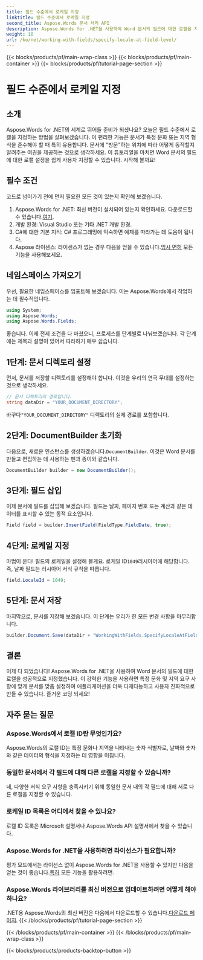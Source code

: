 ```yaml
---
title: 필드 수준에서 로케일 지정
linktitle: 필드 수준에서 로케일 지정
second_title: Aspose.Words 문서 처리 API
description: Aspose.Words for .NET을 사용하여 Word 문서의 필드에 대한 로캘을 지정하는 방법을 알아보세요. 가이드를 따라 문서 서식을 쉽게 사용자 지정하세요.
weight: 10
url: /ko/net/working-with-fields/specify-locale-at-field-level/
---
```


{{< blocks/products/pf/main-wrap-class >}}
{{< blocks/products/pf/main-container >}}
{{< blocks/products/pf/tutorial-page-section >}}

# 필드 수준에서 로케일 지정

## 소개

Aspose.Words for .NET의 세계로 뛰어들 준비가 되셨나요? 오늘은 필드 수준에서 로캘을 지정하는 방법을 살펴보겠습니다. 이 편리한 기능은 문서가 특정 문화 또는 지역 형식을 준수해야 할 때 특히 유용합니다. 문서에 "방문"하는 위치에 따라 어떻게 동작할지 알려주는 여권을 제공하는 것으로 생각하세요. 이 튜토리얼을 마치면 Word 문서의 필드에 대한 로캘 설정을 쉽게 사용자 지정할 수 있습니다. 시작해 볼까요!

## 필수 조건

코드로 넘어가기 전에 먼저 필요한 모든 것이 있는지 확인해 보겠습니다.

1.  Aspose.Words for .NET: 최신 버전이 설치되어 있는지 확인하세요. 다운로드할 수 있습니다.[여기](https://releases.aspose.com/words/net/).
2. 개발 환경: Visual Studio 또는 기타 .NET 개발 환경.
3. C#에 대한 기본 지식: C# 프로그래밍에 익숙하면 예제를 따라가는 데 도움이 됩니다.
4. Aspose 라이센스: 라이센스가 없는 경우 다음을 얻을 수 있습니다.[임시 면허](https://purchase.aspose.com/temporary-license/) 모든 기능을 사용해보세요.

## 네임스페이스 가져오기

우선, 필요한 네임스페이스를 임포트해 보겠습니다. 이는 Aspose.Words에서 작업하는 데 필수적입니다.

```csharp
using System;
using Aspose.Words;
using Aspose.Words.Fields;
```

좋습니다. 이제 전제 조건을 다 마쳤으니, 프로세스를 단계별로 나눠보겠습니다. 각 단계에는 제목과 설명이 있어서 따라하기 매우 쉽습니다.

## 1단계: 문서 디렉토리 설정

먼저, 문서를 저장할 디렉토리를 설정해야 합니다. 이것을 우리의 연극 무대를 설정하는 것으로 생각하세요.

```csharp
// 문서 디렉토리의 경로입니다.
string dataDir = "YOUR_DOCUMENT_DIRECTORY";
```

 바꾸다`"YOUR_DOCUMENT_DIRECTORY"` 디렉토리의 실제 경로를 포함합니다.

## 2단계: DocumentBuilder 초기화

 다음으로, 새로운 인스턴스를 생성하겠습니다.`DocumentBuilder`. 이것은 Word 문서를 만들고 편집하는 데 사용하는 펜과 종이와 같습니다.

```csharp
DocumentBuilder builder = new DocumentBuilder();
```

## 3단계: 필드 삽입

이제 문서에 필드를 삽입해 보겠습니다. 필드는 날짜, 페이지 번호 또는 계산과 같은 데이터를 표시할 수 있는 동적 요소입니다.

```csharp
Field field = builder.InsertField(FieldType.FieldDate, true);
```

## 4단계: 로케일 지정

 마법이 온다! 필드의 로케일을 설정해 볼게요. 로케일 ID`1049`러시아어에 해당합니다. 즉, 날짜 필드는 러시아어 서식 규칙을 따릅니다.

```csharp
field.LocaleId = 1049;
```

## 5단계: 문서 저장

마지막으로, 문서를 저장해 보겠습니다. 이 단계는 우리가 한 모든 변경 사항을 마무리합니다.

```csharp
builder.Document.Save(dataDir + "WorkingWithFields.SpecifyLocaleAtFieldLevel.docx");
```

## 결론

이제 다 되었습니다! Aspose.Words for .NET을 사용하여 Word 문서의 필드에 대한 로캘을 성공적으로 지정했습니다. 이 강력한 기능을 사용하면 특정 문화 및 지역 요구 사항에 맞게 문서를 맞춤 설정하여 애플리케이션을 더욱 다재다능하고 사용자 친화적으로 만들 수 있습니다. 즐거운 코딩 되세요!

## 자주 묻는 질문

### Aspose.Words에서 로캘 ID란 무엇인가요?

Aspose.Words의 로캘 ID는 특정 문화나 지역을 나타내는 숫자 식별자로, 날짜와 숫자와 같은 데이터의 형식을 지정하는 데 영향을 미칩니다.

### 동일한 문서에서 각 필드에 대해 다른 로캘을 지정할 수 있습니까?

네, 다양한 서식 요구 사항을 충족시키기 위해 동일한 문서 내의 각 필드에 대해 서로 다른 로캘을 지정할 수 있습니다.

### 로케일 ID 목록은 어디에서 찾을 수 있나요?

로캘 ID 목록은 Microsoft 설명서나 Aspose.Words API 설명서에서 찾을 수 있습니다.

### Aspose.Words for .NET을 사용하려면 라이선스가 필요합니까?

 평가 모드에서는 라이선스 없이 Aspose.Words for .NET을 사용할 수 있지만 다음을 얻는 것이 좋습니다.[특허](https://purchase.aspose.com/buy) 모든 기능을 활용하려면.

### Aspose.Words 라이브러리를 최신 버전으로 업데이트하려면 어떻게 해야 하나요?

 .NET용 Aspose.Words의 최신 버전은 다음에서 다운로드할 수 있습니다.[다운로드 페이지](https://releases.aspose.com/words/net/).
{{< /blocks/products/pf/tutorial-page-section >}}

{{< /blocks/products/pf/main-container >}}
{{< /blocks/products/pf/main-wrap-class >}}

{{< blocks/products/products-backtop-button >}}
